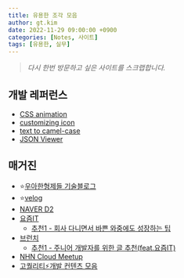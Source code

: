 ```yaml
---
title: 유용한 조각 모음
author: gt.kim
date: 2022-11-29 09:00:00 +0900
categories: [Notes, 사이트]
tags: [유용한, 실무]
---
```


> _다시 한번 방문하고 싶은 사이트를 스크랩합니다._

## 개발 레퍼런스
- [CSS animation](https://animista.net/)
- [customizing icon](https://icon.ray.so/)
- [text to camel-case](https://textedit.tools/camelcase)
- [JSON Viewer](https://codebeautify.org/jsonviewer)

## 매거진
- ⭐[우아한형제들 기술블로그](https://techblog.woowahan.com/)
- ⭐[velog](https://velog.io/)
- [NAVER D2](https://d2.naver.com/helloworld)
- [요즘IT](https://yozm.wishket.com/magazine/)
    * [추천1 - 회사 다니면서 바쁜 와중에도 성장하는 팁](https://yozm.wishket.com/magazine/detail/1742/)
- [브런치](https://brunch.co.kr/keyword/IT)
    * [추천1 - 주니어 개발자를 위한 글 추천(feat.요즘IT)](https://brunch.co.kr/@fullmoon22/33)
- [NHN Cloud Meetup](https://meetup.toast.com/)
- [고퀄리티⚡개발 컨텐츠 모음](https://github.com/Integerous/goQuality-dev-contents)